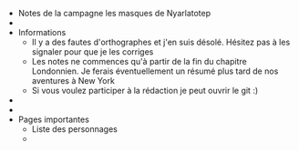 - Notes de la campagne les masques de Nyarlatotep
-
- Informations
	- Il y a des fautes d'orthographes et j'en suis désolé. Hésitez pas à les signaler pour que je les corriges
	- Les notes ne commences qu'à partir de la fin du chapitre Londonnien. Je ferais éventuellement un résumé plus tard de nos aventures à New York
	- Si vous voulez participer à la rédaction je peut ouvrir le git :)
-
-
- Pages importantes
	- Liste des personnages
	-